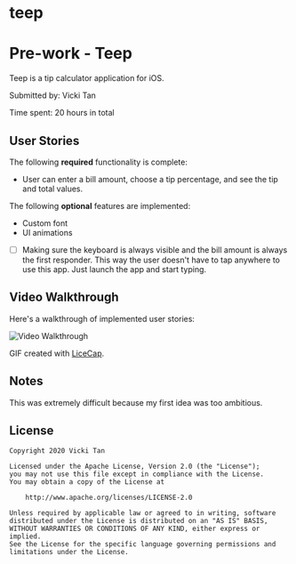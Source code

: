 # teep

# Pre-work -  Teep

Teep is a tip calculator application for iOS.

Submitted by: Vicki Tan

Time spent: 20 hours in total

## User Stories

The following **required** functionality is complete:
* User can enter a bill amount, choose a tip percentage, and see the tip and total values.

The following **optional** features are implemented:
* Custom font
* UI animations
* [ ] Making sure the keyboard is always visible and the bill amount is always the first responder. This way the user doesn't have to tap anywhere to use this app. Just launch the app and start typing.


## Video Walkthrough 

Here's a walkthrough of implemented user stories:

<img src='/course_images/ios_for_designers/name%20of%20your%20file%20in%20the%20repo.gif' title='Video Walkthrough' width='' alt='Video Walkthrough' />

GIF created with [LiceCap](http://www.cockos.com/licecap/).

## Notes

This was extremely difficult because my first idea was too ambitious.

## License

    Copyright 2020 Vicki Tan

    Licensed under the Apache License, Version 2.0 (the "License");
    you may not use this file except in compliance with the License.
    You may obtain a copy of the License at

        http://www.apache.org/licenses/LICENSE-2.0

    Unless required by applicable law or agreed to in writing, software
    distributed under the License is distributed on an "AS IS" BASIS,
    WITHOUT WARRANTIES OR CONDITIONS OF ANY KIND, either express or implied.
    See the License for the specific language governing permissions and
    limitations under the License.
